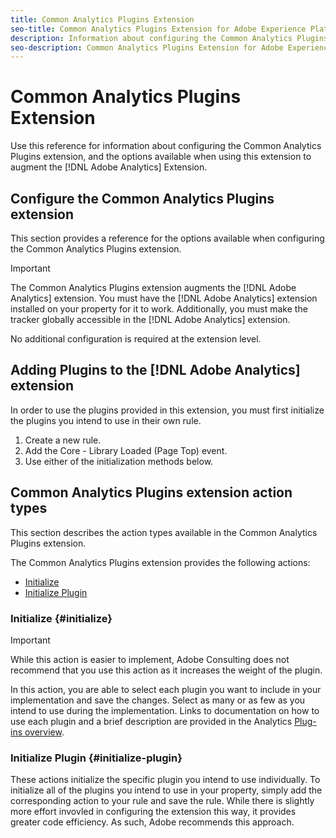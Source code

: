 ```yaml
---
title: Common Analytics Plugins Extension
seo-title: Common Analytics Plugins Extension for Adobe Experience Platform Launch
description: Information about configuring the Common Analytics Plugins extension, and the options available when using this extension to augment the [!DNL Adobe Analytics] Extension.
seo-description: Common Analytics Plugins Extension for Adobe Experience Platform Launch
---
```


# Common Analytics Plugins Extension

Use this reference for information about configuring the Common Analytics Plugins extension, and the options available when using this extension to augment the [!DNL Adobe Analytics] Extension.

## Configure the Common Analytics Plugins extension

This section provides a reference for the options available when configuring the Common Analytics Plugins extension.

> [!IMPORTANT]
> The Common Analytics Plugins extension augments the [!DNL Adobe Analytics] extension. You must have the [!DNL Adobe Analytics] extension installed on your property for it to work. Additionally, you must make the tracker globally accessible in the [!DNL Adobe Analytics] extension.

No additional configuration is required at the extension level.

## Adding Plugins to the [!DNL Adobe Analytics] extension

In order to use the plugins provided in this extension, you must first initialize the plugins you intend to use in their own rule.

1. Create a new rule.
1. Add the Core - Library Loaded (Page Top) event.
1. Use either of the initialization methods below.

## Common Analytics Plugins extension action types

This section describes the action types available in the Common Analytics Plugins extension.

The Common Analytics Plugins extension provides the following actions:

* [Initialize](common-analytics-plugins-extension.md#initialize)
* [Initialize Plugin](common-analytics-plugins-extension.md#initialize-plugin)

### Initialize {#initialize}

> [!IMPORTANT]
> While this action is easier to implement, Adobe Consulting does not recommend that you use this action as it increases the weight of the plugin.

In this action, you are able to select each plugin you want to include in your implementation and save the changes. Select as many or as few as you intend to use during the implementation. Links to documentation on how to use each plugin and a brief description are provided in the Analytics [Plug-ins overview](https://docs.adobe.com/content/help/en/analytics/implementation/vars/plugins/impl-plugins.html).

### Initialize Plugin {#initialize-plugin}

These actions initialize the specific plugin you intend to use individually. To initialize all of the plugins you intend to use in your property, simply add the corresponding action to your rule and save the rule. While there is slightly more effort invovled in configuring the extension this way, it provides greater code efficiency. As such, Adobe recommends this approach.
